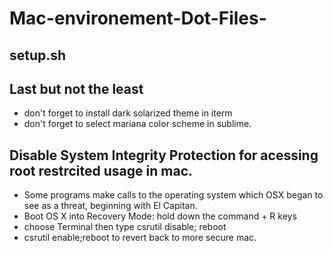 # Mac-environement-Dot-Files-

## setup.sh

## Last but not the least
* don't forget to install dark solarized theme in iterm
* don't forget to select mariana color scheme in sublime.


## Disable System Integrity Protection for acessing root restrcited usage in mac.
* Some programs make calls to the operating system which OSX began to see as a threat, beginning with El Capitan.
* Boot OS X into Recovery Mode: hold down the command + R keys
* choose Terminal then type csrutil disable; reboot
* csrutil enable;reboot to revert back to more secure mac.
